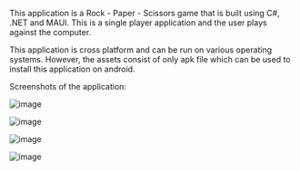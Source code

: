 This application is a Rock - Paper - Scissors game that is built using C#, .NET and MAUI.
This is a single player application and the user plays against the computer.

This application is cross platform and can be run on various operating systems. However, the assets consist of only apk file which can be used to install this application on android.

Screenshots of the application:

![image](https://github.com/imkprakash/rock-paper-scissor/assets/76038244/96bc0d62-2238-4655-8c93-ce9d40055717)


![image](https://github.com/imkprakash/rock-paper-scissor/assets/76038244/57d0a7cc-a158-409c-a776-866fd82211c4)


![image](https://github.com/imkprakash/rock-paper-scissor/assets/76038244/ea99aaa8-a281-4ea3-a2bc-878ce05e2e7f)


![image](https://github.com/imkprakash/rock-paper-scissor/assets/76038244/9c92dff7-602a-4161-8abc-075d8524e6f6)
